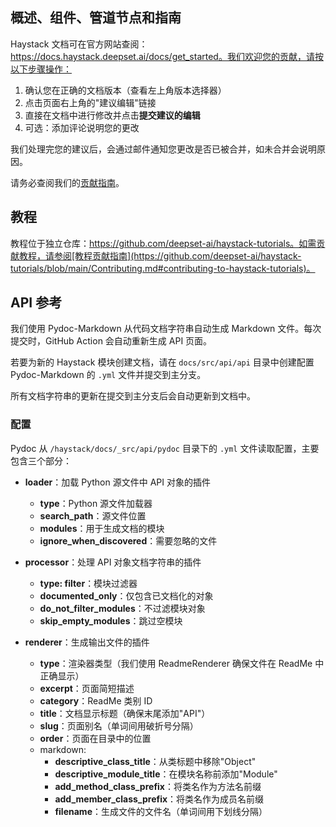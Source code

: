 ## 概述、组件、管道节点和指南

Haystack 文档可在官方网站查阅：https://docs.haystack.deepset.ai/docs/get_started。我们欢迎您的贡献，请按以下步骤操作：

1. 确认您在正确的文档版本（查看左上角版本选择器）
2. 点击页面右上角的"建议编辑"链接
3. 直接在文档中进行修改并点击**提交建议的编辑**
4. 可选：添加评论说明您的更改

我们处理完您的建议后，会通过邮件通知您更改是否已被合并，如未合并会说明原因。

请务必查阅我们的[贡献指南](https://github.com/deepset-ai/haystack/blob/main/CONTRIBUTING.md)。

## 教程

教程位于独立仓库：https://github.com/deepset-ai/haystack-tutorials。如需贡献教程，请参阅[教程贡献指南](https://github.com/deepset-ai/haystack-tutorials/blob/main/Contributing.md#contributing-to-haystack-tutorials)。

## API 参考

我们使用 Pydoc-Markdown 从代码文档字符串自动生成 Markdown 文件。每次提交时，GitHub Action 会自动重新生成 API 页面。

若要为新的 Haystack 模块创建文档，请在 `docs/src/api/api` 目录中创建配置 Pydoc-Markdown 的 `.yml` 文件并提交到主分支。

所有文档字符串的更新在提交到主分支后会自动更新到文档中。

### 配置

Pydoc 从 `/haystack/docs/_src/api/pydoc` 目录下的 `.yml` 文件读取配置，主要包含三个部分：

- **loader**：加载 Python 源文件中 API 对象的插件

  - **type**：Python 源文件加载器
  - **search_path**：源文件位置
  - **modules**：用于生成文档的模块
  - **ignore_when_discovered**：需要忽略的文件

- **processor**：处理 API 对象文档字符串的插件

  - **type: filter**：模块过滤器
  - **documented_only**：仅包含已文档化的对象
  - **do_not_filter_modules**：不过滤模块对象
  - **skip_empty_modules**：跳过空模块

- **renderer**：生成输出文件的插件
  - **type**：渲染器类型（我们使用 ReadmeRenderer 确保文件在 ReadMe 中正确显示）
  - **excerpt**：页面简短描述
  - **category**：ReadMe 类别 ID
  - **title**：文档显示标题（确保末尾添加"API"）
  - **slug**：页面别名（单词间用破折号分隔）
  - **order**：页面在目录中的位置
  - markdown:
    - **descriptive_class_title**：从类标题中移除"Object"
    - **descriptive_module_title**：在模块名称前添加"Module"
    - **add_method_class_prefix**：将类名作为方法名前缀
    - **add_member_class_prefix**：将类名作为成员名前缀
    - **filename**：生成文件的文件名（单词间用下划线分隔）
